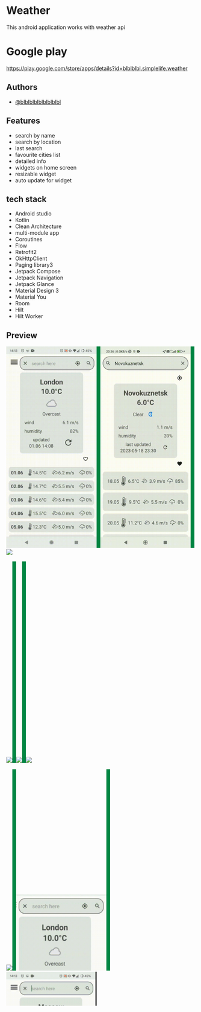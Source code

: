 

# Weather

This android application works with weather api

# Google play
https://play.google.com/store/apps/details?id=blblblbl.simplelife.weather

## Authors

- [@blblblblblblblblbl](https://github.com/blblblblblblblblbl)


## Features

- search by name
- search by location
- last search
- favourite cities list
- detailed info
- widgets on home screen
- resizable widget
- auto update for widget



## tech stack
- Android studio
- Kotlin
- Clean Architecture
- multi-module app
- Coroutines 
- Flow
- Retrofit2
- OkHttpClient
- Paging library3
- Jetpack Compose
- Jetpack Navigation
- Jetpack Glance
- Material Design 3
- Material You
- Room
- Hilt
- Hilt Worker



## Preview

<img src="https://github.com/blblblblblblblblbl/weather-app-public/blob/main/gifs/main.gif" width = 240><img src="https://github.com/blblblblblblblblbl/weather-app-public/blob/main/gifs/divider.png" width = 10 height = 534><img src="https://github.com/blblblblblblblblbl/weather-app-public/blob/main/gifs/main_location.gif" width = 240><img src="https://github.com/blblblblblblblblbl/weather-app-public/blob/main/gifs/divider.png" width = 10 height = 534><img src="https://github.com/blblblblblblblblbl/weather-app-public/blob/main/gifs/main_weather.gif" width = 240>

<img src="https://github.com/blblblblblblblblbl/weather-app-public/blob/main/gifs/cities.gif" width = 240><img src="https://github.com/blblblblblblblblbl/weather-app-public/blob/main/gifs/divider.png" width = 10 height = 534><img src="https://github.com/blblblblblblblblbl/weather-app-public/blob/main/gifs/settings_theme.gif" width = 240><img src="https://github.com/blblblblblblblblbl/weather-app-public/blob/main/gifs/divider.png" width = 10 height = 534><img src="https://github.com/blblblblblblblblbl/weather-app-public/blob/main/gifs/settings_weather.gif" width = 240>


<img src="https://github.com/blblblblblblblblbl/weather-app-public/blob/main/gifs/widget.gif" width = 240><img src="https://github.com/blblblblblblblblbl/weather-app-public/blob/main/gifs/divider.png" width = 10 height = 534><img src="https://github.com/blblblblblblblblbl/weather-app-public/blob/main/gifs/main_autocomplete.gif" width = 240><img src="https://github.com/blblblblblblblblbl/weather-app-public/blob/main/gifs/divider.png" width = 10 height = 534><img src="https://github.com/blblblblblblblblbl/weather-app-public/blob/main/gifs/error_ui.gif" width = 240>


